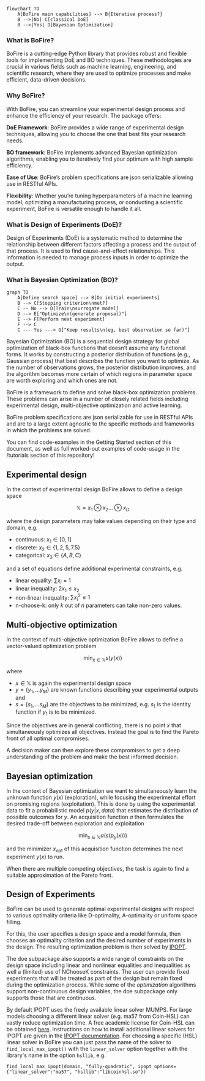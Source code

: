 ```mermaid
flowchart TD
    A[BoFire main capabilities] --> B{Iterative process?}
    B -->|No| C[classical DoE]
    B -->|Yes| D[Bayesian Optimization]
```

### What is BoFire?

BoFire is a cutting-edge Python library that provides robust and flexible tools for implementing DoE and BO techniques. These methodologies are crucial in various fields such as machine learning, engineering, and scientific research, where they are used to optimize processes and make efficient, data-driven decisions.


### Why BoFire?

With BoFire, you can streamline your experimental design process and enhance the efficiency of your research. The package offers:

**DoE Framework**: BoFire provides a wide range of experimental design techniques, allowing you to choose the one that best fits your research needs.

**BO framework**: BoFire implements advanced Bayesian optimization algorithms, enabling you to iteratively find your optimum with high sample efficiency.

**Ease of Use**: BoFire’s problem specifications are json serializable allowing use in RESTful APIs.

**Flexibility**: Whether you’re tuning hyperparameters of a machine learning model, optimizing a manufacturing process, or conducting a scientific experiment, BoFire is versatile enough to handle it all.


### What is Design of Experiments (DoE)?

Design of Experiments (DoE) is a systematic method to determine the relationship between different factors affecting a process and the output of that process. It is used to find cause-and-effect relationships. This information is needed to manage process inputs in order to optimize the output.


### What is Bayesian Optimization (BO)?

```mermaid
graph TD
    A[Define search space] --> B[Do initial experiments]
    B --> C[Stopping criterion\nmet?]
    C -- No --> D[Train\nsurrogate model]
    D --> E["Optimize\n(generate proposal)"]
    E --> F[Perform next experiment]
    F --> C
    C --- Yes ---> G["Keep results\n(eg, best observation so far)"]
```

Bayesian Optimization (BO) is a sequential design strategy for global optimization of black-box functions that doesn’t assume any functional forms. It works by constructing a posterior distribution of functions (e.g., Gaussian process) that best describes the function you want to optimize. As the number of observations grows, the posterior distribution improves, and the algorithm becomes more certain of which regions in parameter space are worth exploring and which ones are not.



BoFire is a framework to define and solve black-box optimization problems. 
These problems can arise in a number of closely related fields including experimental design, multi-objective optimization and active learning.

BoFire problem specifications are json serializable for use in RESTful APIs and are to a large extent agnostic to the specific methods and frameworks in which the problems are solved.

You can find code-examples in the Getting Started section of this document, as well as full worked-out examples of code-usage in the /tutorials section of this repository!

## Experimental design

In the context of experimental design BoFire allows to define a design space

$$
\mathbb{X} = x_1 \otimes x_2 \ldots \otimes x_D
$$

where the design parameters may take values depending on their type and domain, e.g.

* continuous: $x_1 \in [0, 1]$
* discrete: $x_2 \in \{1, 2, 5, 7.5\}$
* categorical: $x_3 \in \{A, B, C\}$

and a set of equations define additional experimental constraints, e.g.

* linear equality: $\sum x_i = 1$
* linear inequality: $2 x_1 \leq x_2$
* non-linear inequality: $\sum x_i^2 \leq 1$
* n-choose-k: only $k$ out of $n$ parameters can take non-zero values.

## Multi-objective optimization

In the context of multi-objective optimization BoFire allows to define a vector-valued optimization problem

$$
\min_{x \in \mathbb{X}} s(y(x))
$$

where

* $x \in \mathbb{X}$ is again the experimental design space
* $y = \{y_1, \ldots y_M\}$ are known functions describing your experimental outputs and
* $s = \{s_1, \ldots s_M\}$ are the objectives to be minimized, e.g. $s_1$ is the identity function if $y_1$ is to be minimized.

Since the objectives are in general conflicting, there is no point $x$ that simultaneously optimizes all objectives.
Instead the goal is to find the Pareto front of all optimal compromises.

A decision maker can then explore these compromises to get a deep understanding of the problem and make the best informed decision.

## Bayesian optimization

In the context of Bayesian optimization we want to simultaneously learn the unknown function $y(x)$ (exploration), while focusing the experimental effort on promising regions (exploitation).
This is done by using the experimental data to fit a probabilistic model $p(y|x, {data})$ that estimates the distribution of possible outcomes for $y$.
An acquisition function $a$ then formulates the desired trade-off between exploration and exploitation

$$
\min_{x \in \mathbb{X}} a(s(p_y(x)))
$$

and the minimizer $x_\mathrm{opt}$ of this acquisition function determines the next experiment $y(x)$ to run.

When there are multiple competing objectives, the task is again to find a suitable approximation of the Pareto front.

## Design of Experiments

BoFire can be used to generate optimal experimental designs with respect to various optimality criteria like D-optimality, A-optimality or uniform space filling.

For this, the user specifies a design space and a model formula, then chooses an optimality criterion and the desired number of experiments in the design. The resulting optimization problem is then solved by [IPOPT](https://coin-or.github.io/Ipopt/).

The doe subpackage also supports a wide range of constraints on the design space including linear and nonlinear equalities and inequalities as well a (limited) use of NChooseK constraints. The user can provide fixed experiments that will be treated as part of the design but remain fixed during the optimization process. While some of the *optimization* algorithms support non-continuous design variables, the doe subpackage only supports those that are continuous.

By default IPOPT uses the freely available linear solver MUMPS. For large models choosing a different linear solver (e.g. ma57 from Coin-HSL) can vastly reduce optimization time. A free academic license for Coin-HSL can be obtained [here](https://licences.stfc.ac.uk/product/coin-hsl). Instructions on how to install additional linear solvers for IPOPT are given in the [IPOPT documentation](https://coin-or.github.io/Ipopt/INSTALL.html#DOWNLOAD_HSL). For choosing a specific (HSL) linear solver in BoFire you can just pass the name of the solver to `find_local_max_ipopt()` with the `linear_solver` option together with the library's name in the option `hsllib`, e.g.
```
find_local_max_ipopt(domain, "fully-quadratic", ipopt_options={"linear_solver":"ma57", "hsllib":"libcoinhsl.so"})
```
